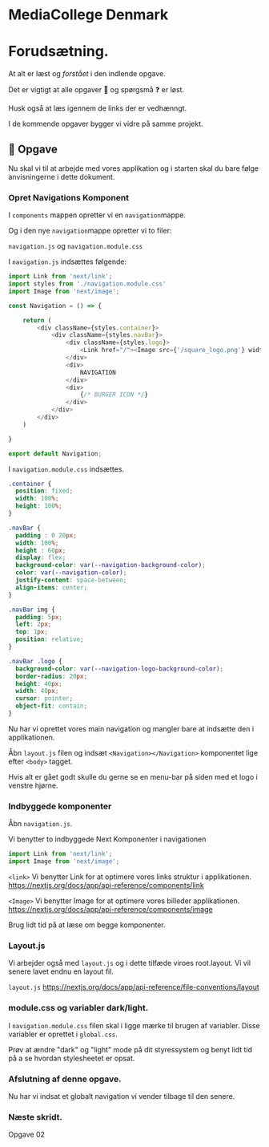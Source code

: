 # MediaCollege Denmark

# Forudsætning.

At alt er læst og *forstået* i den indlende opgave.

Det er vigtigt at alle opgaver :dart: og spørgsmå :question: er løst.

Husk også at læs igennem de links der er vedhænngt.

I de kommende opgaver bygger vi vidre på samme projekt.

## :dart: Opgave

Nu skal vi til at arbejde med vores applikation og i starten skal du bare følge anvisningerne i dette dokument.

### Opret Navigations Komponent

I `components` mappen opretter vi en `navigation`mappe.

Og i den nye `navigation`mappe opretter vi to filer:

`navigation.js` og `navigation.module.css`

I `navigation.js` indsættes følgende:

```javascript
import Link from 'next/link';
import styles from './navigation.module.css'
import Image from 'next/image';

const Navigation = () => {

    return (
        <div className={styles.container}>
            <div className={styles.navBar}>
                <div className={styles.logo}>
                    <Link href="/"><Image src={'/square_logo.png'} width={40} height={40} alt={'logo'}></Image></Link>
                </div>
                <div>
                    NAVIGATION
                </div>
                <div>
                    {/* BURGER ICON */}
                </div>
            </div>
        </div>
    )

}

export default Navigation;
```

I `navigation.module.css` indsættes. 

```css
.container {
  position: fixed;
  width: 100%;
  height: 100%;
}

.navBar {
  padding : 0 20px;
  width: 100%;
  height : 60px;
  display: flex;
  background-color: var(--navigation-background-color);
  color: var(--navigation-color);
  justify-content: space-between;
  align-items: center;
}

.navBar img {
  padding: 5px;
  left: 2px;
  top: 1px;
  position: relative; 
}

.navBar .logo {
  background-color: var(--navigation-logo-background-color);
  border-radius: 20px;
  height: 40px;
  width: 40px;
  cursor: pointer;
  object-fit: contain;
}
```

Nu har vi oprettet vores main navigation og mangler bare at indsætte den i applikationen.

Åbn `layout.js` filen og indsæt `<Navigation></Navigation>` komponentet lige efter `<body>` tagget.

Hvis alt er gået godt skulle du gerne se en menu-bar på siden med et logo i venstre hjørne.

### Indbyggede komponenter

Åbn `navigation.js`.

Vi benytter to indbyggede Next Komponenter i navigationen

```javascript
import Link from 'next/link';
import Image from 'next/image';
```

`<link>`
Vi benytter Link for at optimere vores links struktur i applikationen.      
https://nextjs.org/docs/app/api-reference/components/link

`<Image>`
Vi benytter Image for at optimere vores billeder applikationen. 
https://nextjs.org/docs/app/api-reference/components/image

Brug lidt tid på at læse om begge komponenter.

### Layout.js

Vi arbejder også med `layout.js` og i dette tilfæde viroes root.layout. Vi vil senere lavet endnu en layout fil.    

`layout.js` https://nextjs.org/docs/app/api-reference/file-conventions/layout

### module.css og variabler dark/light.
I `navigation.module.css` filen skal i ligge mærke til brugen af variabler. Disse variabler er oprettet i `global.css`.

Prøv at ændre "dark" og "light" mode på dit styressystem og benyt lidt tid på a se hvordan stylesheetet er opsat.


### Afslutning af denne opgave.

Nu har vi indsat et globalt navigation vi vender tilbage til den senere.

### Næste skridt.

Opgave 02